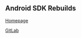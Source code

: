 ## Android SDK Rebuilds

[Homepage](http://android-rebuilds.beuc.net/)

[GitLab](https://gitlab.com/android-rebuilds/auto/tree/master)
